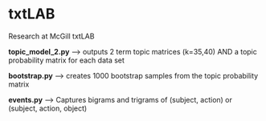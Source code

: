 # txtLAB
Research at McGill txtLAB 

**topic_model_2.py** --> outputs 2 term topic matrices (k=35,40) AND a topic probability matrix for each data set

**bootstrap.py** --> creates 1000 bootstrap samples from the topic probability matrix

**events.py** --> Captures bigrams and trigrams of (subject, action) or (subject, action, object)
